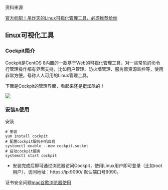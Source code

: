 资料来源

[官方标配！吊炸天的Linux可视化管理工具，必须推荐给你](https://www.toutiao.com/article/7067569199320744482/?app=news_article&timestamp=1650380630&use_new_style=1&req_id=202204192303500101580310440513B0C8&group_id=7067569199320744482&wxshare_count=1&tt_from=weixin&utm_source=weixin&utm_medium=toutiao_android&utm_campaign=client_share&share_token=28858b91-92b4-4b88-b8ca-6fc124edb795)

## linux可视化工具

###  Cockpit简介

Cockpit是CentOS 8内置的一款基于Web的可视化管理工具，对一些常见的命令行管理操作都有界面支持，比如用户管理、防火墙管理、服务器资源监控等，使用非常方便，号称人人可用的Linux管理工具。

下面是Cockpit的管理界面，看起来还是挺炫酷的！

![](https://tva1.sinaimg.cn/large/e6c9d24ely1h1if4hubczj21v10u0jvv.jpg)



### 安装&使用

安装

~~~~shell
# 安装
yum install cockpit
# 配置cockpit服务开机自启
systemctl enable --now cockpit.socket
# 启动cockpit服务
systemctl start cockpit
~~~~

- 安装完成后即可通过浏览器访问Cockpit，使用Linux用户即可登录（比如root用户），访问地址：https://ip:9090/ 默认端口号9090。

证书安全问题[mac谷歌浏览器使用](computer/mac/02mac配置.md)


